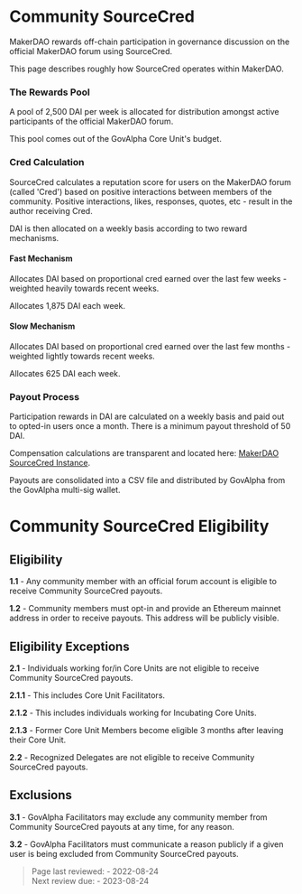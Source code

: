 # Community SourceCred

MakerDAO rewards off-chain participation in governance discussion on the official MakerDAO forum using SourceCred.

This page describes roughly how SourceCred operates within MakerDAO.

### The Rewards Pool

A pool of 2,500 DAI per week is allocated for distribution amongst active participants of the official MakerDAO forum.

This pool comes out of the GovAlpha Core Unit's budget.

### Cred Calculation

SourceCred calculates a reputation score for users on the MakerDAO forum (called 'Cred') based on positive interactions between members of the community. Positive interactions, likes, responses, quotes, etc - result in the author receiving Cred.

DAI is then allocated on a weekly basis according to two reward mechanisms.

#### Fast Mechanism

Allocates DAI based on proportional cred earned over the last few weeks - weighted heavily towards recent weeks. 

Allocates 1,875 DAI each week.

#### Slow Mechanism

Allocates DAI based on proportional cred earned over the last few months - weighted lightly towards recent weeks. 

Allocates 625 DAI each week.

### Payout Process

Participation rewards in DAI are calculated on a weekly basis and paid out to opted-in users once a month. There is a minimum payout threshold of 50 DAI.

Compensation calculations are transparent and located here: [MakerDAO SourceCred Instance](http://makerdao.sourcecred.io/).

Payouts are consolidated into a CSV file and distributed by GovAlpha from the GovAlpha multi-sig wallet.


# Community SourceCred Eligibility

## Eligibility
**1.1** - Any community member with an official forum account is eligible to receive Community SourceCred payouts.  

**1.2** - Community members must opt-in and provide an Ethereum mainnet address in order to receive payouts. This address will be publicly visible.  

## Eligibility Exceptions
**2.1** - Individuals working for/in Core Units are not eligible to receive Community SourceCred payouts.  

**2.1.1** - This includes Core Unit Facilitators.  

**2.1.2** - This includes individuals working for Incubating Core Units.  

**2.1.3** - Former Core Unit Members become eligible 3 months after leaving their Core Unit.  

**2.2** - Recognized Delegates are not eligible to receive Community SourceCred payouts.  

## Exclusions
**3.1** - GovAlpha Facilitators may exclude any community member from Community SourceCred payouts at any time, for any reason.  

**3.2** - GovAlpha Facilitators must communicate a reason publicly if a given user is being excluded from Community SourceCred payouts.  

>Page last reviewed: -  2022-08-24  
>Next review due: -  2023-08-24

